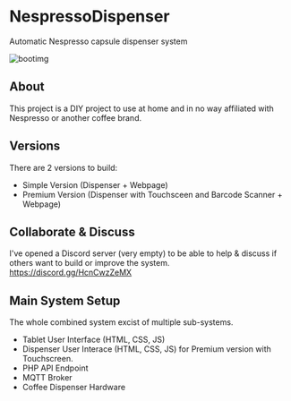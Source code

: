 # NespressoDispenser
Automatic Nespresso capsule dispenser system

![bootimg](https://user-images.githubusercontent.com/42770753/188075584-7e2fcfdb-facf-497e-b80c-e200a40b9194.png)

## About
This project is a DIY project to use at home and in no way affiliated with Nespresso or another coffee brand.

## Versions
There are 2 versions to build:
- Simple Version (Dispenser + Webpage)
- Premium Version (Dispenser with Touchsceen and Barcode Scanner + Webpage)

## Collaborate & Discuss
I've opened a Discord server (very empty) to be able to help & discuss if others want to build or improve the system.
https://discord.gg/HcnCwzZeMX


## Main System Setup
The whole combined system excist of multiple sub-systems.
* Tablet User Interface (HTML, CSS, JS)
* Dispenser User Interace (HTML, CSS, JS) for Premium version with Touchscreen.
* PHP API Endpoint
* MQTT Broker
* Coffee Dispenser Hardware
